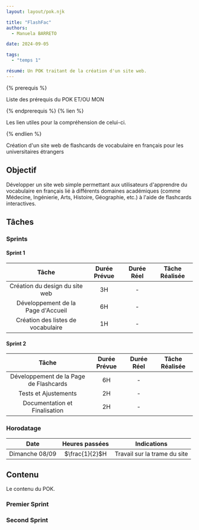 ```yaml
---
layout: layout/pok.njk

title: "FlashFac"
authors:
  - Manuela BARRETO

date: 2024-09-05

tags:
  - "temps 1"

résumé: Un POK traitant de la création d'un site web.
---
```


{% prerequis %}

Liste des prérequis du POK ET/OU MON

{% endprerequis %}
{% lien %}

Les lien utiles pour la compréhension de celui-ci.

{% endlien %}

Création d'un site web de flashcards de vocabulaire en français pour les universitaires étrangers

## Objectif

Développer un site web simple permettant aux utilisateurs d'apprendre du vocabulaire en français lié à différents domaines académiques (comme Médecine, Ingénierie, Arts, Histoire, Géographie, etc.) à l'aide de flashcards interactives.

## Tâches

### Sprints

#### Sprint 1

| Tâche | Durée Prévue | Durée Réel | Tâche Réalisée|
| :---: | :----: | :----------: | :--------: |
| Création du design du site web | 3H | - |  |
| Développement de la Page d'Accueil | 6H | - |  |
| Création des listes de vocabulaire | 1H | - |  |

#### Sprint 2

| Tâche | Durée Prévue | Durée Réel | Tâche Réalisée|
| :---: | :----: | :----------: | :--------: |
| Développement de la Page de Flashcards | 6H | - |  |
| Tests et Ajustements | 2H | - |  |
| Documentation et Finalisation | 2H | - |  |

### Horodatage

| Date | Heures passées | Indications |
| :--: | :------------: | :---------: |
| Dimanche 08/09  | $\frac{1}{2}$H  | Travail sur la trame du site |

## Contenu

Le contenu du POK.

### Premier Sprint

### Second Sprint
